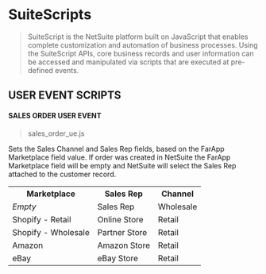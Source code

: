 # SuiteScripts

> SuiteScript is the NetSuite platform built on JavaScript that enables complete customization and automation of business processes. Using the SuiteScript APIs, core business records and user information can be accessed and manipulated via scripts that are executed at pre-defined events.

## USER EVENT SCRIPTS

#### SALES ORDER USER EVENT

> sales_order_ue.js

Sets the Sales Channel and Sales Rep fields, based on the FarApp Marketplace field value. If order was created in NetSuite the FarApp Marketplace field will be empty and NetSuite will select the Sales Rep attached to the customer record.

<table>
  <tr>
    <th>Marketplace</th>
    <th>Sales Rep</th>
    <th>Channel</th>
  </tr>
  <tr>
    <td><i>Empty</i></i></td>
    <td>Sales Rep</td>
    <td>Wholesale</td>
  </tr>
  <tr>
    <td>Shopify - Retail</td>
    <td>Online Store</td>
    <td>Retail</td>
  </tr>
  <tr>
    <td>Shopify - Wholesale</td>
    <td>Partner Store</td>
    <td>Retail</td>
  </tr>
  <tr>
    <td>Amazon</td>
    <td>Amazon Store</td>
    <td>Retail</td>
  </tr>
  <tr>
    <td>eBay</td>
    <td>eBay Store</td>
    <td>Retail</td>
  </tr>
</table>
